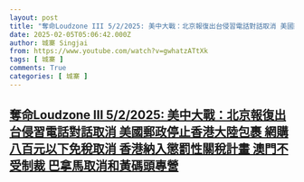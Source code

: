 ```yaml
---
layout: post
title: "奪命Loudzone III 5/2/2025: 美中大戰：北京報復出台侵習電話對話取消 美國郵政停止香港大陸包裹 網購八百元以下免稅取消 香港納入懲罰性關稅計畫 澳門不受制裁 巴拿馬取消和黃碼頭專營"
date: 2025-02-05T05:06:42.000Z
author: 城寨 Singjai
from: https://www.youtube.com/watch?v=gwhatzATtXk
tags: [ 城寨 ]
comments: True
categories: [ 城寨 ]
---
```

<!--1738732002000-->
[奪命Loudzone III 5/2/2025: 美中大戰：北京報復出台侵習電話對話取消 美國郵政停止香港大陸包裹 網購八百元以下免稅取消 香港納入懲罰性關稅計畫 澳門不受制裁 巴拿馬取消和黃碼頭專營](https://www.youtube.com/watch?v=gwhatzATtXk)
------

<div>

</div>
